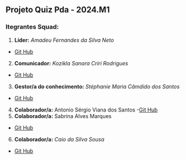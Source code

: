 ## Projeto Quiz Pda - 2024.M1

### Itegrantes Squad:
1. **Líder:** _Amadeu Fernandes da Silva Neto_
- [Git Hub](#)<br />
2. **Comunicador:** _Kozikla Sanara Criri Rodrigues_
- [Git Hub](#) <br />
3. **Gestor/a do conhecimento:** _Stéphanie Maria Câmdido dos Santos_
- [Git Hub](#) <br />
4. **Colaborador/a:** Antonio Sérgio Viana dos Santos
-[Git Hub](https://github.com/web-development-ser) <br />
5. **Colaborador/a:** Sabrina Alves Marques
- [Git Hub](#) <br />
6. **Colaborador/a:** _Caio da Silva Sousa_
- [Git Hub](#) <br />
